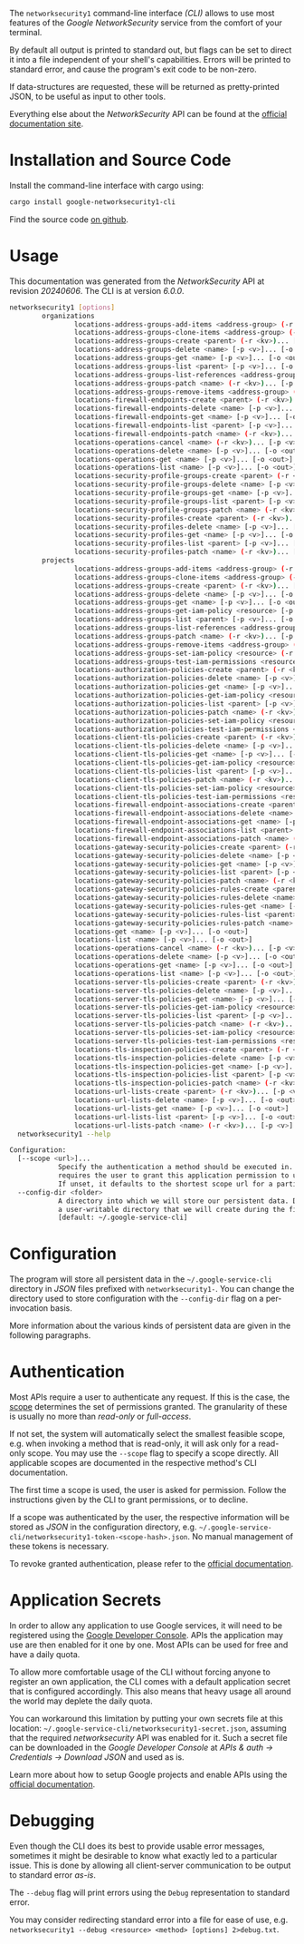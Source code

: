 <!---
DO NOT EDIT !
This file was generated automatically from 'src/generator/templates/cli/README.md.mako'
DO NOT EDIT !
-->
The `networksecurity1` command-line interface *(CLI)* allows to use most features of the *Google NetworkSecurity* service from the comfort of your terminal.

By default all output is printed to standard out, but flags can be set to direct it into a file independent of your shell's
capabilities. Errors will be printed to standard error, and cause the program's exit code to be non-zero.

If data-structures are requested, these will be returned as pretty-printed JSON, to be useful as input to other tools.

Everything else about the *NetworkSecurity* API can be found at the
[official documentation site](https://cloud.google.com/networking).

# Installation and Source Code

Install the command-line interface with cargo using:

```bash
cargo install google-networksecurity1-cli
```

Find the source code [on github](https://github.com/Byron/google-apis-rs/tree/main/gen/networksecurity1-cli).

# Usage

This documentation was generated from the *NetworkSecurity* API at revision *20240606*. The CLI is at version *6.0.0*.

```bash
networksecurity1 [options]
        organizations
                locations-address-groups-add-items <address-group> (-r <kv>)... [-p <v>]... [-o <out>]
                locations-address-groups-clone-items <address-group> (-r <kv>)... [-p <v>]... [-o <out>]
                locations-address-groups-create <parent> (-r <kv>)... [-p <v>]... [-o <out>]
                locations-address-groups-delete <name> [-p <v>]... [-o <out>]
                locations-address-groups-get <name> [-p <v>]... [-o <out>]
                locations-address-groups-list <parent> [-p <v>]... [-o <out>]
                locations-address-groups-list-references <address-group> [-p <v>]... [-o <out>]
                locations-address-groups-patch <name> (-r <kv>)... [-p <v>]... [-o <out>]
                locations-address-groups-remove-items <address-group> (-r <kv>)... [-p <v>]... [-o <out>]
                locations-firewall-endpoints-create <parent> (-r <kv>)... [-p <v>]... [-o <out>]
                locations-firewall-endpoints-delete <name> [-p <v>]... [-o <out>]
                locations-firewall-endpoints-get <name> [-p <v>]... [-o <out>]
                locations-firewall-endpoints-list <parent> [-p <v>]... [-o <out>]
                locations-firewall-endpoints-patch <name> (-r <kv>)... [-p <v>]... [-o <out>]
                locations-operations-cancel <name> (-r <kv>)... [-p <v>]... [-o <out>]
                locations-operations-delete <name> [-p <v>]... [-o <out>]
                locations-operations-get <name> [-p <v>]... [-o <out>]
                locations-operations-list <name> [-p <v>]... [-o <out>]
                locations-security-profile-groups-create <parent> (-r <kv>)... [-p <v>]... [-o <out>]
                locations-security-profile-groups-delete <name> [-p <v>]... [-o <out>]
                locations-security-profile-groups-get <name> [-p <v>]... [-o <out>]
                locations-security-profile-groups-list <parent> [-p <v>]... [-o <out>]
                locations-security-profile-groups-patch <name> (-r <kv>)... [-p <v>]... [-o <out>]
                locations-security-profiles-create <parent> (-r <kv>)... [-p <v>]... [-o <out>]
                locations-security-profiles-delete <name> [-p <v>]... [-o <out>]
                locations-security-profiles-get <name> [-p <v>]... [-o <out>]
                locations-security-profiles-list <parent> [-p <v>]... [-o <out>]
                locations-security-profiles-patch <name> (-r <kv>)... [-p <v>]... [-o <out>]
        projects
                locations-address-groups-add-items <address-group> (-r <kv>)... [-p <v>]... [-o <out>]
                locations-address-groups-clone-items <address-group> (-r <kv>)... [-p <v>]... [-o <out>]
                locations-address-groups-create <parent> (-r <kv>)... [-p <v>]... [-o <out>]
                locations-address-groups-delete <name> [-p <v>]... [-o <out>]
                locations-address-groups-get <name> [-p <v>]... [-o <out>]
                locations-address-groups-get-iam-policy <resource> [-p <v>]... [-o <out>]
                locations-address-groups-list <parent> [-p <v>]... [-o <out>]
                locations-address-groups-list-references <address-group> [-p <v>]... [-o <out>]
                locations-address-groups-patch <name> (-r <kv>)... [-p <v>]... [-o <out>]
                locations-address-groups-remove-items <address-group> (-r <kv>)... [-p <v>]... [-o <out>]
                locations-address-groups-set-iam-policy <resource> (-r <kv>)... [-p <v>]... [-o <out>]
                locations-address-groups-test-iam-permissions <resource> (-r <kv>)... [-p <v>]... [-o <out>]
                locations-authorization-policies-create <parent> (-r <kv>)... [-p <v>]... [-o <out>]
                locations-authorization-policies-delete <name> [-p <v>]... [-o <out>]
                locations-authorization-policies-get <name> [-p <v>]... [-o <out>]
                locations-authorization-policies-get-iam-policy <resource> [-p <v>]... [-o <out>]
                locations-authorization-policies-list <parent> [-p <v>]... [-o <out>]
                locations-authorization-policies-patch <name> (-r <kv>)... [-p <v>]... [-o <out>]
                locations-authorization-policies-set-iam-policy <resource> (-r <kv>)... [-p <v>]... [-o <out>]
                locations-authorization-policies-test-iam-permissions <resource> (-r <kv>)... [-p <v>]... [-o <out>]
                locations-client-tls-policies-create <parent> (-r <kv>)... [-p <v>]... [-o <out>]
                locations-client-tls-policies-delete <name> [-p <v>]... [-o <out>]
                locations-client-tls-policies-get <name> [-p <v>]... [-o <out>]
                locations-client-tls-policies-get-iam-policy <resource> [-p <v>]... [-o <out>]
                locations-client-tls-policies-list <parent> [-p <v>]... [-o <out>]
                locations-client-tls-policies-patch <name> (-r <kv>)... [-p <v>]... [-o <out>]
                locations-client-tls-policies-set-iam-policy <resource> (-r <kv>)... [-p <v>]... [-o <out>]
                locations-client-tls-policies-test-iam-permissions <resource> (-r <kv>)... [-p <v>]... [-o <out>]
                locations-firewall-endpoint-associations-create <parent> (-r <kv>)... [-p <v>]... [-o <out>]
                locations-firewall-endpoint-associations-delete <name> [-p <v>]... [-o <out>]
                locations-firewall-endpoint-associations-get <name> [-p <v>]... [-o <out>]
                locations-firewall-endpoint-associations-list <parent> [-p <v>]... [-o <out>]
                locations-firewall-endpoint-associations-patch <name> (-r <kv>)... [-p <v>]... [-o <out>]
                locations-gateway-security-policies-create <parent> (-r <kv>)... [-p <v>]... [-o <out>]
                locations-gateway-security-policies-delete <name> [-p <v>]... [-o <out>]
                locations-gateway-security-policies-get <name> [-p <v>]... [-o <out>]
                locations-gateway-security-policies-list <parent> [-p <v>]... [-o <out>]
                locations-gateway-security-policies-patch <name> (-r <kv>)... [-p <v>]... [-o <out>]
                locations-gateway-security-policies-rules-create <parent> (-r <kv>)... [-p <v>]... [-o <out>]
                locations-gateway-security-policies-rules-delete <name> [-p <v>]... [-o <out>]
                locations-gateway-security-policies-rules-get <name> [-p <v>]... [-o <out>]
                locations-gateway-security-policies-rules-list <parent> [-p <v>]... [-o <out>]
                locations-gateway-security-policies-rules-patch <name> (-r <kv>)... [-p <v>]... [-o <out>]
                locations-get <name> [-p <v>]... [-o <out>]
                locations-list <name> [-p <v>]... [-o <out>]
                locations-operations-cancel <name> (-r <kv>)... [-p <v>]... [-o <out>]
                locations-operations-delete <name> [-p <v>]... [-o <out>]
                locations-operations-get <name> [-p <v>]... [-o <out>]
                locations-operations-list <name> [-p <v>]... [-o <out>]
                locations-server-tls-policies-create <parent> (-r <kv>)... [-p <v>]... [-o <out>]
                locations-server-tls-policies-delete <name> [-p <v>]... [-o <out>]
                locations-server-tls-policies-get <name> [-p <v>]... [-o <out>]
                locations-server-tls-policies-get-iam-policy <resource> [-p <v>]... [-o <out>]
                locations-server-tls-policies-list <parent> [-p <v>]... [-o <out>]
                locations-server-tls-policies-patch <name> (-r <kv>)... [-p <v>]... [-o <out>]
                locations-server-tls-policies-set-iam-policy <resource> (-r <kv>)... [-p <v>]... [-o <out>]
                locations-server-tls-policies-test-iam-permissions <resource> (-r <kv>)... [-p <v>]... [-o <out>]
                locations-tls-inspection-policies-create <parent> (-r <kv>)... [-p <v>]... [-o <out>]
                locations-tls-inspection-policies-delete <name> [-p <v>]... [-o <out>]
                locations-tls-inspection-policies-get <name> [-p <v>]... [-o <out>]
                locations-tls-inspection-policies-list <parent> [-p <v>]... [-o <out>]
                locations-tls-inspection-policies-patch <name> (-r <kv>)... [-p <v>]... [-o <out>]
                locations-url-lists-create <parent> (-r <kv>)... [-p <v>]... [-o <out>]
                locations-url-lists-delete <name> [-p <v>]... [-o <out>]
                locations-url-lists-get <name> [-p <v>]... [-o <out>]
                locations-url-lists-list <parent> [-p <v>]... [-o <out>]
                locations-url-lists-patch <name> (-r <kv>)... [-p <v>]... [-o <out>]
  networksecurity1 --help

Configuration:
  [--scope <url>]...
            Specify the authentication a method should be executed in. Each scope
            requires the user to grant this application permission to use it.
            If unset, it defaults to the shortest scope url for a particular method.
  --config-dir <folder>
            A directory into which we will store our persistent data. Defaults to
            a user-writable directory that we will create during the first invocation.
            [default: ~/.google-service-cli]

```

# Configuration

The program will store all persistent data in the `~/.google-service-cli` directory in *JSON* files prefixed with `networksecurity1-`.  You can change the directory used to store configuration with the `--config-dir` flag on a per-invocation basis.

More information about the various kinds of persistent data are given in the following paragraphs.

# Authentication

Most APIs require a user to authenticate any request. If this is the case, the [scope][scopes] determines the
set of permissions granted. The granularity of these is usually no more than *read-only* or *full-access*.

If not set, the system will automatically select the smallest feasible scope, e.g. when invoking a
method that is read-only, it will ask only for a read-only scope.
You may use the `--scope` flag to specify a scope directly.
All applicable scopes are documented in the respective method's CLI documentation.

The first time a scope is used, the user is asked for permission. Follow the instructions given
by the CLI to grant permissions, or to decline.

If a scope was authenticated by the user, the respective information will be stored as *JSON* in the configuration
directory, e.g. `~/.google-service-cli/networksecurity1-token-<scope-hash>.json`. No manual management of these tokens
is necessary.

To revoke granted authentication, please refer to the [official documentation][revoke-access].

# Application Secrets

In order to allow any application to use Google services, it will need to be registered using the
[Google Developer Console][google-dev-console]. APIs the application may use are then enabled for it
one by one. Most APIs can be used for free and have a daily quota.

To allow more comfortable usage of the CLI without forcing anyone to register an own application, the CLI
comes with a default application secret that is configured accordingly. This also means that heavy usage
all around the world may deplete the daily quota.

You can workaround this limitation by putting your own secrets file at this location:
`~/.google-service-cli/networksecurity1-secret.json`, assuming that the required *networksecurity* API
was enabled for it. Such a secret file can be downloaded in the *Google Developer Console* at
*APIs & auth -> Credentials -> Download JSON* and used as is.

Learn more about how to setup Google projects and enable APIs using the [official documentation][google-project-new].


# Debugging

Even though the CLI does its best to provide usable error messages, sometimes it might be desirable to know
what exactly led to a particular issue. This is done by allowing all client-server communication to be
output to standard error *as-is*.

The `--debug` flag will print errors using the `Debug` representation to standard error.

You may consider redirecting standard error into a file for ease of use, e.g. `networksecurity1 --debug <resource> <method> [options] 2>debug.txt`.


[scopes]: https://developers.google.com/+/api/oauth#scopes
[revoke-access]: http://webapps.stackexchange.com/a/30849
[google-dev-console]: https://console.developers.google.com/
[google-project-new]: https://developers.google.com/console/help/new/
